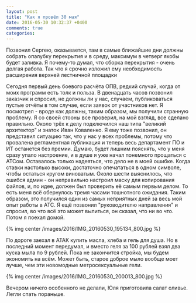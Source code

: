 ```yaml
---
layout: post
title: "Как я провёл 30 мая"
date: 2016-05-30 10:32:37 +0400
comments: true
categories: 
---
```

Позвонил Сергею, оказывается, там в самые ближайшие дни должны собрать опалубку перекрытия и в среду, максимум в четверг якобы будет заливка. Я почему-то думал, что сборка перекрытия - очень долгая работа. Так что я срочно изложил ему необходимость расширения верхней лестничной площадки 

Сегодня первый день боевого расчёта ОПВ, редкий случай, когда от моих программ есть толк и польза. В двенадцать часов позвонил заказчик и спросил, не должны ли у нас, случаем, публиковаться пустые отчёты в том случае, если заявок от участников нет. Я посмотрел - вроде как должны, таким образом, мы получили странную проблему. Я со своей стооны все проверил, на мой взгляд, все сделано правильно. Около трёх к делу подключился наш типа "великий архитектор" и знаток Иван Коваленко. Я ему тоже позвонил, он представил ситуацию так, что у нас у всех проблемы, потому что провалена регламентная публикация и теперь весь департамент ПО и ИТ останется без премии. Думаю, будет лишним пояснять, что у меня сразу упало настроение, и в душе я уже начал понемного прощаться с АТСом. Оставалось только надеяться, что дело не в моей ошибке. Когда ставки настолько высоки, достаточно опечататься в одном символе, чтобы остаться кругом виноватым. Около шести выяснилось, что ошибся админ - он неправильно настроил маску для копирования файлов, и, по идее, должен был проверить её самым первым делом. То есть меня всё обернулось тремя часами тошнотного ожидания. Таким образом, это получился один из самых неприятных дней за весь мой опыт работы в АТС. Я ещё позвонил "руководителю направления" и спросил, во что всё это может вылиться, он сказал, что ни во что. Потом я поехал домой.

{% img center /images/2016/IMG_20160530_195134_800.jpg %}

По дороге заехал в АТАК купить масла, хлеба и гель для душа. Но в последний момент передумал, и вместо геля за 100 рублей взял два куска мыла по 9 рублей. Пока не закончится стройка, мы будем экономить на всём. Может быть, старое доброе мыло вообще моет лучше, чем эти новомодные метросексуальные гели.

{% img center /images/2016/IMG_20160530_200013_800.jpg %}

Вечером ничего особенного не делали, Юля приготовила салат оливье. Легли спать пораньше.